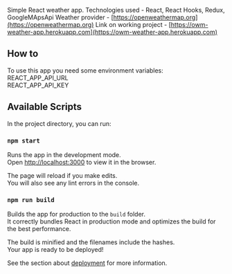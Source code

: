 Simple React weather app.
Technologies used - React, React Hooks, Redux, GoogleMApsApi
Weather provider -  [https://openweathermap.org](https://openweathermap.org)
Link on working project -  [https://owm-weather-app.herokuapp.com](https://owm-weather-app.herokuapp.com)

## How to

To use this app you need some environment variables: <br />
REACT_APP_API_URL <br />
REACT_APP_API_KEY <br />
## Available Scripts

In the project directory, you can run:

### `npm start`

Runs the app in the development mode.<br />
Open [http://localhost:3000](http://localhost:3000) to view it in the browser.

The page will reload if you make edits.<br />
You will also see any lint errors in the console.

### `npm run build`

Builds the app for production to the `build` folder.<br />
It correctly bundles React in production mode and optimizes the build for the best performance.

The build is minified and the filenames include the hashes.<br />
Your app is ready to be deployed!

See the section about [deployment](https://facebook.github.io/create-react-app/docs/deployment) for more information.

